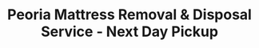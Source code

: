 ---
layout: location.njk
title: "Peoria Mattress Removal & Disposal Service - Next Day Pickup"
description: "Professional mattress removal in Peoria, IL. Serving Central Illinois healthcare and manufacturing families with next-day pickup and 100% recycling. Licensed service "
permalink: /mattress-removal/illinois/peoria/
city: Peoria
state: Illinois
stateAbbreviation: IL
stateSlug: illinois
tier: 1
coordinates:
  lat: 40.6936
  lng: -89.5890
pricing:
  startingPrice: 125
  single: 125
  queen: 155
  king: 180
  boxSpring: 30
neighborhoods:
  - name: "Downtown Peoria"
    zipCodes: ["61602"]
  - name: "Medical District"
    zipCodes: ["61603"]
  - name: "Bradley University Area"
    zipCodes: ["61604"]
  - name: "West Peoria"
    zipCodes: ["61604"]
  - name: "North Peoria"
    zipCodes: ["61614"]
  - name: "East Peoria"
    zipCodes: ["61611"]
  - name: "Bellevue"
    zipCodes: ["61605"]
  - name: "Norwood"
    zipCodes: ["61606"]
  - name: "El Vista"
    zipCodes: ["61607"]
  - name: "Bartonville"
    zipCodes: ["61607"]
  - name: "Peoria Heights"
    zipCodes: ["61616"]
  - name: "Alta"
    zipCodes: ["61612"]
  - name: "High Point"
    zipCodes: ["61614"]
  - name: "Sheridan Village"
    zipCodes: ["61604"]
  - name: "Moss Avenue"
    zipCodes: ["61603"]
  - name: "University Woods"
    zipCodes: ["61604"]
  - name: "Northmoor"
    zipCodes: ["61614"]
  - name: "Prospect Road"
    zipCodes: ["61603"]
  - name: "Campustown"
    zipCodes: ["61604"]
  - name: "South Side"
    zipCodes: ["61605"]
zipCodes: [61602, 61603, 61604, 61605, 61606, 61607, 61611, 61612, 61614, 61616]
recyclingPartners:
  - GFL Environmental
  - City/County Landfill
  - Private Recycling Network
localRegulations: "Peoria's GFL service accepts mattresses as bulky waste with optional advance notification, but limited recycling facilities mean most mattresses go to landfill. Our 100% mattress recycling service provides the environmental responsibility that Central Illinois families deserve."
nearbyCities:
  - name: Bloomington
    slug: bloomington
    distance: 35
    isSuburb: false
  - name: Chicago
    slug: chicago
    distance: 165
    isSuburb: false
  - name: Rockford
    slug: rockford
    distance: 75
    isSuburb: false
reviews:
  count: 428
  featured:
    - text: "Hospital shift change at 7am meant I needed early morning pickup. They were here at 6:30am as requested, got my old mattress out before I had to leave for work. Perfect timing for healthcare schedules."
      author: "Sarah K."
      neighborhood: "Medical District"
    - text: "Moving from our starter home to a bigger place near Bradley. Needed three mattresses removed on short notice during the move. They coordinated perfectly with our moving truck timeline and handled everything professionally."
      author: "Mike R."
      neighborhood: "University Woods"
    - text: "Couldn't fit our king mattress in the truck for the landfill and didn't want it sitting on the curb for a week. Called them Thursday, picked up Friday morning. Straightforward service, fair pricing."
      author: "Jennifer L."
      neighborhood: "Northmoor"
faqs:
  - question: "How quickly can you schedule pickup in Peoria?"
    answer: "We offer next-day service throughout all Peoria neighborhoods, including early morning options for healthcare workers and shift schedules."
  - question: "Do you serve the medical district and hospital areas?"
    answer: "Yes, we regularly serve OSF Saint Francis, Methodist, Proctor, and the entire medical district with flexible scheduling for healthcare professionals."
  - question: "What's included in your service pricing?"
    answer: "Complete removal from any room, loading, transport, and 100% recycling. No additional fees for stairs, parking challenges, or preparation."
  - question: "How do you handle recycling if local facilities are limited?"
    answer: "We transport to certified recycling facilities where 100% of mattress materials are processed - steel springs become new metal products, foam becomes carpet padding, fabric becomes insulation."
  - question: "Can you coordinate with moving schedules?"
    answer: "Absolutely. We work around home sales, apartment leases, and moving truck schedules throughout the Peoria metro area."
  - question: "Do you serve Bradley University area housing?"
    answer: "Yes, we serve all student housing, apartments, and residential areas near Bradley University with scheduling that works around academic calendars."
  - question: "What if my mattress is on an upper floor?"
    answer: "No problem. Our team handles stairs, elevators, and tight spaces in older homes, apartments, and medical district housing."
  - question: "How does your service compare to GFL bulky pickup?"
    answer: "Unlike GFL's bulky waste that typically goes to landfill, we provide 100% recycling with next-day scheduling and professional removal from inside your home."
pageContent:
  heroDescription: "Healthcare professional working irregular hours? Manufacturing family upgrading your home? Our next-day mattress removal with 100% recycling serves Central Illinois's hardworking families with the reliability you need."
  aboutService: "<p>Peoria families deserve mattress removal that works as hard as they do. As Central Illinois's healthcare hub and manufacturing center, this community of 108,000+ residents values reliability, affordability, and environmental responsibility. Whether you're a healthcare worker at OSF Saint Francis managing shift schedules, a manufacturing family upgrading your home, or a Bradley University household navigating student life, we understand Peoria's unique needs.</p><p>From the medical district to University Woods, from downtown professionals to Northmoor families, we provide next-day pickup with 100% mattress recycling. Our licensed team navigates everything from medical district parking to Bradley area apartment complexes, ensuring your old mattress becomes new products instead of Central Illinois landfill waste.</p>"
  serviceAreasIntro: "We serve all Peoria neighborhoods, from the medical district and Bradley University area to established residential areas like Northmoor and Bellevue."
  regulationsCompliance: "We handle all GFL notification requirements and provide guaranteed 100% recycling with professional removal and flexible scheduling - addressing the recycling gap in Central Illinois."
  environmentalImpact: "<p>We recycle 100% of mattresses through certified facilities - addressing the recycling gap that Central Illinois faces. While the nearest dedicated mattress recycling center is in Chicago, we ensure every Peoria mattress we collect gets properly processed into new products like carpet padding, steel products, and insulation materials.</p><p>Our service helps Peoria's healthcare and manufacturing families make a genuine environmental impact while getting the convenience they need. No waiting for GFL bulk pickup, no trips to the county landfill - just professional service that matches this community's values of hard work and environmental responsibility.</p>"
  howItWorksScheduling: "We offer flexible scheduling with next-day availability throughout Peoria, including early morning and evening options perfect for healthcare shift workers and busy families."
  howItWorksService: "Our professional team arrives with proper equipment for safe removal from medical district apartments, University area housing, or established residential neighborhoods."
  howItWorksDisposal: "Every mattress goes to certified recycling facilities where 100% of materials are processed - no Central Illinois landfill waste, complete environmental responsibility."
  sidebarStats:
    mattressesRemoved: 1200
---